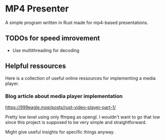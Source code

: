 # MP4 Presenter

A simple program written in Rust made for mp4-based presentations.

## TODOs for speed imrovement

- Use multithreading for decoding

## Helpful ressources

Here is a collection of useful online ressources for implementing a media player.

### Blog article about media player implementation

<https://999eagle.moe/posts/rust-video-player-part-1/>

Pretty low level using only ffmpeg as opengl. I wouldn't want to go that low since
this project is supposed to be very simple and straightforward.

Might give useful insights for specific things anyway.
